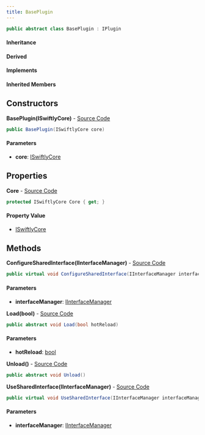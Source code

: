 ```yaml
---
title: BasePlugin
---
```


```csharp
public abstract class BasePlugin : IPlugin
```

#### Inheritance

#### Derived

#### Implements

#### Inherited Members

## Constructors

**BasePlugin(ISwiftlyCore)** - [Source Code](https://github.com/swiftly-solution/swiftlys2/blob/main/managed/src/SwiftlyS2.Shared/Plugins/BasePlugin.cs#L10)

```csharp
public BasePlugin(ISwiftlyCore core)
```

#### Parameters

- **core**: [ISwiftlyCore](/docs/api/shared/iswiftlycore)

## Properties

**Core** - [Source Code](https://github.com/swiftly-solution/swiftlys2/blob/main/managed/src/SwiftlyS2.Shared/Plugins/BasePlugin.cs#L8)

```csharp
protected ISwiftlyCore Core { get; }
```

#### Property Value

- [ISwiftlyCore](/docs/api/shared/iswiftlycore)

## Methods

**ConfigureSharedInterface(IInterfaceManager)** - [Source Code](https://github.com/swiftly-solution/swiftlys2/blob/main/managed/src/SwiftlyS2.Shared/Plugins/BasePlugin.cs#L26)

```csharp
public virtual void ConfigureSharedInterface(IInterfaceManager interfaceManager)
```

#### Parameters

- **interfaceManager**: [IInterfaceManager](/docs/api/shared/iinterfacemanager)

**Load(bool)** - [Source Code](https://github.com/swiftly-solution/swiftlys2/blob/main/managed/src/SwiftlyS2.Shared/Plugins/BasePlugin.cs#L30)

```csharp
public abstract void Load(bool hotReload)
```

#### Parameters

- **hotReload**: [bool](https://learn.microsoft.com/dotnet/api/system.boolean)

**Unload()** - [Source Code](https://github.com/swiftly-solution/swiftlys2/blob/main/managed/src/SwiftlyS2.Shared/Plugins/BasePlugin.cs#L32)

```csharp
public abstract void Unload()
```

**UseSharedInterface(IInterfaceManager)** - [Source Code](https://github.com/swiftly-solution/swiftlys2/blob/main/managed/src/SwiftlyS2.Shared/Plugins/BasePlugin.cs#L28)

```csharp
public virtual void UseSharedInterface(IInterfaceManager interfaceManager)
```

#### Parameters

- **interfaceManager**: [IInterfaceManager](/docs/api/shared/iinterfacemanager)


